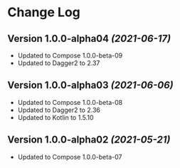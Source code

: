 Change Log
===========

Version 1.0.0-alpha04 *(2021-06-17)*
----------------------------

* Updated to Compose 1.0.0-beta-09
* Updated to Dagger2 to 2.37

Version 1.0.0-alpha03 *(2021-06-06)*
----------------------------

* Updated to Compose 1.0.0-beta-08
* Updated to Dagger2 to 2.36
* Updated to Kotlin to 1.5.10


Version 1.0.0-alpha02 *(2021-05-21)*
----------------------------

* Updated to Compose 1.0.0-beta-07
